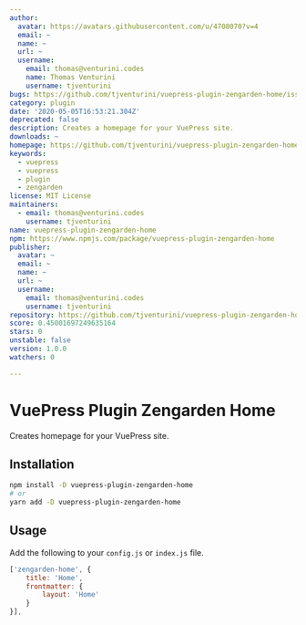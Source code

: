 ```yaml
---
author:
  avatar: https://avatars.githubusercontent.com/u/4708070?v=4
  email: ~
  name: ~
  url: ~
  username:
    email: thomas@venturini.codes
    name: Thomas Venturini
    username: tjventurini
bugs: https://github.com/tjventurini/vuepress-plugin-zengarden-home/issues
category: plugin
date: '2020-05-05T16:53:21.304Z'
deprecated: false
description: Creates a homepage for your VuePress site.
downloads: ~
homepage: https://github.com/tjventurini/vuepress-plugin-zengarden-home#readme
keywords:
  - vuepress
  - vuepress
  - plugin
  - zengarden
license: MIT License
maintainers:
  - email: thomas@venturini.codes
    username: tjventurini
name: vuepress-plugin-zengarden-home
npm: https://www.npmjs.com/package/vuepress-plugin-zengarden-home
publisher:
  avatar: ~
  email: ~
  name: ~
  url: ~
  username:
    email: thomas@venturini.codes
    username: tjventurini
repository: https://github.com/tjventurini/vuepress-plugin-zengarden-home
score: 0.45001697249635164
stars: 0
unstable: false
version: 1.0.0
watchers: 0

---
```


# VuePress Plugin Zengarden Home

Creates homepage for your VuePress site.

## Installation

```bash
npm install -D vuepress-plugin-zengarden-home
# or
yarn add -D vuepress-plugin-zengarden-home
```

## Usage

Add the following to your `config.js` or `index.js` file.

```javascript
['zengarden-home', {
    title: 'Home',
    frontmatter: {
        layout: 'Home'
    }
}],
```